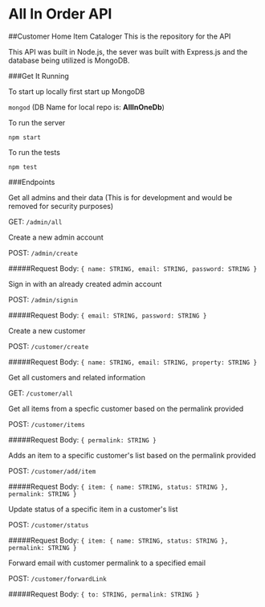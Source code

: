 # All In Order API

##Customer Home Item Cataloger
This is the repository for the API

This API was built in Node.js, the sever was built with Express.js and the database being utilized is MongoDB.

###Get It Running

To start up locally first start up MongoDB

`mongod`
(DB Name for local repo is: **AllInOneDb**)


To run the server

`npm start`

To run the tests

`npm test`


###Endpoints

Get all admins and their data (This is for development and would be removed for security purposes)

GET: `/admin/all`

Create a new admin account

POST: `/admin/create`

#####Request Body: `{ name: STRING, email: STRING, password: STRING }`

Sign in with an already created admin account

POST: `/admin/signin`

#####Request Body: `{ email: STRING, password: STRING }`

Create a new customer

POST: `/customer/create`

#####Request Body: `{ name: STRING, email: STRING, property: STRING }`

Get all customers and related information

GET: `/customer/all`

Get all items from a specfic customer based on the permalink provided

POST: `/customer/items`

#####Request Body: `{ permalink: STRING }`

Adds an item to a specific customer's list based on the permalink provided

POST: `/customer/add/item`

#####Request Body: `{ item: { name: STRING, status: STRING }, permalink: STRING }`

Update status of a specific item in a customer's list

POST: `/customer/status`

#####Request Body: `{ item: { name: STRING, status: STRING }, permalink: STRING }`

Forward email with customer permalink to a specified email

POST: `/customer/forwardLink`

#####Request Body: `{ to: STRING, permalink: STRING }`



